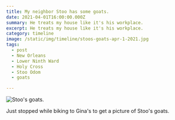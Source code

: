 ```yaml
---
title: My neighbor Stoo has some goats.
date: 2021-04-01T16:00:00.000Z
summary: He treats my house like it's his workplace.
excerpt: He treats my house like it's his workplace.
category: timeline
image: /static/img/timeline/stoos-goats-apr-1-2021.jpg
tags:
  - post 
  - New Orleans
  - Lower Ninth Ward
  - Holy Cross
  - Stoo Odom
  - goats

---
```


![Stoo's goats.](/static/img/timeline/stoos-goats-apr-1-2021.jpg "Stoo's goats.")

Just stopped while biking to Gina's to get a picture of Stoo's goats.